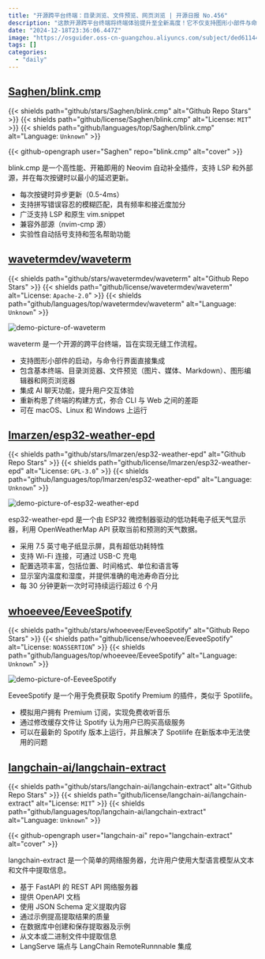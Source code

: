 ```yaml
---
title: "开源跨平台终端：目录浏览、文件预览、网页浏览 | 开源日报 No.456"
description: "这款开源跨平台终端将终端体验提升至全新高度！它不仅支持图形小部件与命令行的无缝集成，还提供了强大的文件预览和图形编辑功能。无论你是开发者还是普通用户，waveterm 都能为你提供高效的工作流程与智能的 AI 聊天体验，完美适配 macOS、Linux 和 Windows，助你轻松跨越 CLI 与 Web 的界限！"
date: "2024-12-18T23:36:06.447Z"
image: "https://osguider.oss-cn-guangzhou.aliyuncs.com/subject/ded61144ae972d18c20c39f1d2937752.png"
tags: []
categories:
  - "daily"
---
```


## [Saghen/blink.cmp](https://github.com/Saghen/blink.cmp)

{{< shields path="github/stars/Saghen/blink.cmp" alt="Github Repo Stars" >}} {{< shields path="github/license/Saghen/blink.cmp" alt="License: `MIT`" >}} {{< shields path="github/languages/top/Saghen/blink.cmp" alt="Language: `Unknown`" >}}

{{< github-opengraph user="Saghen" repo="blink.cmp" alt="cover" >}}

blink.cmp 是一个高性能、开箱即用的 Neovim 自动补全插件，支持 LSP 和外部源，并在每次按键时以最小的延迟更新。

- 每次按键时异步更新（0.5-4ms）
- 支持拼写错误容忍的模糊匹配，具有频率和接近度加分
- 广泛支持 LSP 和原生 vim.snippet
- 兼容外部源（nvim-cmp 源）
- 实验性自动括号支持和签名帮助功能
  
## [wavetermdev/waveterm](https://github.com/wavetermdev/waveterm)

{{< shields path="github/stars/wavetermdev/waveterm" alt="Github Repo Stars" >}} {{< shields path="github/license/wavetermdev/waveterm" alt="License: `Apache-2.0`" >}} {{< shields path="github/languages/top/wavetermdev/waveterm" alt="Language: `Unknown`" >}}

![demo-picture-of-waveterm](https://static.osguider.com/subject/github/wavetermdev/waveterm/9b8c37e2f74fef8eba5eaccedc1d0e15.webp)

waveterm 是一个开源的跨平台终端，旨在实现无缝工作流程。

- 支持图形小部件的启动，与命令行界面直接集成
- 包含基本终端、目录浏览器、文件预览（图片、媒体、Markdown）、图形编辑器和网页浏览器
- 集成 AI 聊天功能，提升用户交互体验
- 重新构思了终端的构建方式，弥合 CLI 与 Web 之间的差距
- 可在 macOS、Linux 和 Windows 上运行
  
## [lmarzen/esp32-weather-epd](https://github.com/lmarzen/esp32-weather-epd)

{{< shields path="github/stars/lmarzen/esp32-weather-epd" alt="Github Repo Stars" >}} {{< shields path="github/license/lmarzen/esp32-weather-epd" alt="License: `GPL-3.0`" >}} {{< shields path="github/languages/top/lmarzen/esp32-weather-epd" alt="Language: `Unknown`" >}}

![demo-picture-of-esp32-weather-epd](https://static.osguider.com/subject/github/lmarzen/esp32-weather-epd/c40bd75fd3e2a19812f75565785a80c9.jpg)

esp32-weather-epd 是一个由 ESP32 微控制器驱动的低功耗电子纸天气显示器，利用 OpenWeatherMap API 获取当前和预测的天气数据。

- 采用 7.5 英寸电子纸显示屏，具有超低功耗特性
- 支持 Wi-Fi 连接，可通过 USB-C 充电
- 配置选项丰富，包括位置、时间格式、单位和语言等
- 显示室内温度和湿度，并提供准确的电池寿命百分比
- 每 30 分钟更新一次时可持续运行超过 6 个月
  
## [whoeevee/EeveeSpotify](https://github.com/whoeevee/EeveeSpotify)

{{< shields path="github/stars/whoeevee/EeveeSpotify" alt="Github Repo Stars" >}} {{< shields path="github/license/whoeevee/EeveeSpotify" alt="License: `NOASSERTION`" >}} {{< shields path="github/languages/top/whoeevee/EeveeSpotify" alt="Language: `Unknown`" >}}

![demo-picture-of-EeveeSpotify](https://static.osguider.com/subject/github/whoeevee/EeveeSpotify/ee3e0484a3759245869a57409935a135.png)

EeveeSpotify 是一个用于免费获取 Spotify Premium 的插件，类似于 Spotilife。

- 模拟用户拥有 Premium 订阅，实现免费收听音乐
- 通过修改缓存文件让 Spotify 认为用户已购买高级服务
- 可以在最新的 Spotify 版本上运行，并且解决了 Spotilife 在新版本中无法使用的问题
  
## [langchain-ai/langchain-extract](https://github.com/langchain-ai/langchain-extract)

{{< shields path="github/stars/langchain-ai/langchain-extract" alt="Github Repo Stars" >}} {{< shields path="github/license/langchain-ai/langchain-extract" alt="License: `MIT`" >}} {{< shields path="github/languages/top/langchain-ai/langchain-extract" alt="Language: `Unknown`" >}}

{{< github-opengraph user="langchain-ai" repo="langchain-extract" alt="cover" >}}

langchain-extract 是一个简单的网络服务器，允许用户使用大型语言模型从文本和文件中提取信息。

- 基于 FastAPI 的 REST API 网络服务器
- 提供 OpenAPI 文档
- 使用 JSON Schema 定义提取内容
- 通过示例提高提取结果的质量
- 在数据库中创建和保存提取器及示例
- 从文本或二进制文件中提取信息
- LangServe 端点与 LangChain RemoteRunnnable 集成
  
